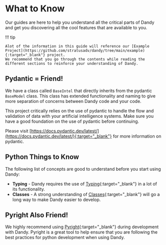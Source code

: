 # What to Know

Our guides are here to help you understand all the critical parts of Dandy and get you discovering all the cool features that are available to you.

!!! tip

    Alot of the information in this guide will reference our [Example Project](https://github.com/stratusadv/dandy/tree/main/example){:target="_blank"} project.
    We recommend that you go through the contents while reading the different sections to reinforce your understanding of Dandy.

## Pydantic = Friend!

We have a class called `BaseIntel` that directly inherits from the pydantic `BaseModel` class.
This class has extended functionality and naming to give more separation of concerns between Dandy code and your code.

This project critically relies on the use of pydantic to handle the flow and validation of data with your artificial intelligence systems. 
Make sure you have a good foundation on the use of pydantic before continuing.

Please visit [https://docs.pydantic.dev/latest/](https://docs.pydantic.dev/latest/){:target="_blank"} for more information on pydantic.

## Python Things to Know

The following list of concepts are good to understand before you start using Dandy:

- __Typing__ - Dandy requires the use of [Typing](https://docs.python.org/3/library/typing.html){:target="_blank"} in a lot of its functionality.
- __Classes__ - A strong understanding of [Classes](https://docs.python.org/3/tutorial/classes.html){:target="_blank"} will go a long way to make Dandy easier to develop.

## Pyright Also Friend!

We highly recommend using [Pyright](https://microsoft.github.io/pyright/#/){:target="_blank"} during development with Dandy.
Pyright is a great tool to help ensure that you are following the best practices for python development when using Dandy.

